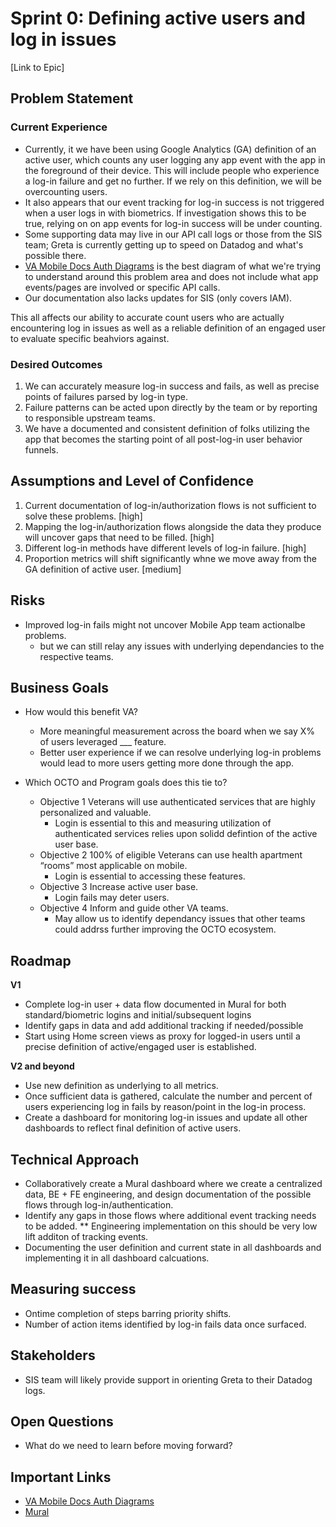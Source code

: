 # Sprint 0: Defining active users and log in issues

[Link to Epic]

## Problem Statement

### Current Experience ###

* Currently, it we have been using Google Analytics (GA) definition of an active user, which counts any user logging any app event with the app in the foreground of their device. This will include people who experience a log-in failure and get no further. If we rely on this definition, we will be overcounting users.
* It also appears that our event tracking for log-in success is not triggered when a user logs in with biometrics. If investigation shows this to be true, relying on on app events for log-in success will be under counting.
* Some supporting data may live in our API call logs or those from the SIS team; Greta is currently getting up to speed on Datadog and what's possible there.
* [VA Mobile Docs Auth Diagrams](https://department-of-veterans-affairs.github.io/va-mobile-app/docs/Engineering/Architecture/Auth%20Diagrams/) is the best diagram of what we're trying to understand around this problem area and does not include what app events/pages are involved or specific API calls.
* Our documentation also lacks updates for SIS (only covers IAM).

This all affects our ability to accurate count users who are actually encountering log in issues as well as a reliable definition of an engaged user to evaluate specific beahviors against. 

### Desired Outcomes ###
1. We can accurately measure log-in success and fails, as well as precise points of failures parsed by log-in type.
  1. Failure patterns can be acted upon directly by the team or by reporting to responsible upstream teams.
2. We have a documented and consistent definition of folks utilizing the app that becomes the starting point of all post-log-in user behavior funnels.

## Assumptions and Level of Confidence

1. Current documentation of log-in/authorization flows is not sufficient to solve these problems. [high] 
  1. Mapping the log-in/authorization flows alongside the data they produce will uncover gaps that need to be filled. [high] 
2. Different log-in methods have different levels of log-in failure. [high]
3. Proportion metrics will shift significantly whne we move away from the GA definition of active user. [medium]

## Risks

* Improved log-in fails might not uncover Mobile App team actionalbe problems.
  * but we can still relay any issues with underlying dependancies to the respective teams.


## Business Goals
* How would this benefit VA?
  * More meaningful measurement across the board when we say X% of users leveraged ___ feature.
  * Better user experience if we can resolve underlying log-in problems would lead to more users getting more done through the app.

* Which OCTO and Program goals does this tie to?
  * Objective 1 Veterans will use authenticated services that are highly personalized and valuable. 
    * Login is essential to this and measuring utilization of authenticated services relies upon solidd defintion of the active user base.
  * Objective 2 100% of eligible Veterans can use health apartment “rooms” most applicable on mobile. 
    * Login is essential to accessing these features.
  * Objective 3 Increase active user base. 
    * Login fails may deter users.
  * Objective 4 Inform and guide other VA teams. 
    * May allow us to identify dependancy issues that other teams could addrss further improving the OCTO ecosystem.

## Roadmap

**V1**

 * Complete log-in user + data flow documented in Mural for both standard/biometric logins and initial/subsequent logins
 * Identify gaps in data and add additional tracking if needed/possible
 * Start using Home screen views as proxy for logged-in users until a precise definition of active/engaged user is established.
  
**V2 and beyond**
* Use new definition as underlying to all metrics.
* Once sufficient data is gathered, calculate the number and percent of users experiencing log in fails by reason/point in the log-in process.
* Create a dashboard for monitoring log-in issues and update all other dashboards to reflect final definition of active users.

## Technical Approach

* Collaboratively create a Mural dashboard where we create a centralized data, BE + FE engineering, and design documentation of the possible flows through log-in/authentication.
* Identify any gaps in those flows where additional event tracking needs to be added.
  ** Engineering implementation on this should be very low lift additon of tracking events.
* Documenting the user definition and current state in all dashboards and implementing it in all dashboard calcuations.

## Measuring success 

* Ontime completion of steps barring priority shifts.
* Number of action items identified by log-in fails data once surfaced.


## Stakeholders

* SIS team will likely provide support in orienting Greta to their Datadog logs.

## Open Questions

* What do we need to learn before moving forward?

## Important Links
* [VA Mobile Docs Auth Diagrams](https://department-of-veterans-affairs.github.io/va-mobile-app/docs/Engineering/Architecture/Auth%20Diagrams/)
* [Mural](https://app.mural.co/t/adhoccorporateworkspace2583/m/adhoccorporateworkspace2583/1683549939459/7c483ce1fab59d45a89cb420d42d0e0294289b23?sender=u955e947bb617e3eae45a5638)
